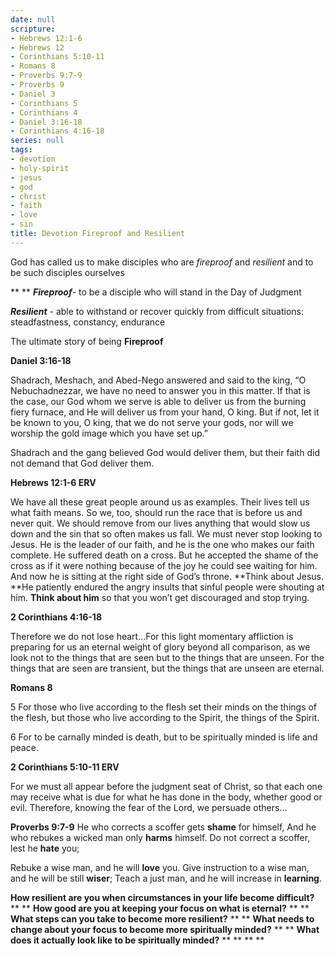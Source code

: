 ```yaml
---
date: null
scripture:
- Hebrews 12:1-6
- Hebrews 12
- Corinthians 5:10-11
- Romans 8
- Proverbs 9:7-9
- Proverbs 9
- Daniel 3
- Corinthians 5
- Corinthians 4
- Daniel 3:16-18
- Corinthians 4:16-18
series: null
tags:
- devotion
- holy-spirit
- jesus
- god
- christ
- faith
- love
- sin
title: Devotion Fireproof and Resilient
---
```



God has called us to make disciples who are *fireproof* and *resilient* and to be such disciples ourselves

**
**
***Fireproof***- to be a disciple who will stand in the Day of Judgment

***Resilient*** - able to withstand or recover quickly from difficult situations: steadfastness, constancy, endurance

The ultimate story of being **Fireproof**

**Daniel 3:16-18**

Shadrach, Meshach, and Abed-Nego answered and said to the king, “O Nebuchadnezzar, we have no need to answer you in this matter. If that is the case, our God whom we serve is able to deliver us from the burning fiery furnace, and He will deliver us from your hand, O king. But if not, let it be known to you, O king, that we do not serve your gods, nor will we worship the gold image which you have set up.”

Shadrach and the gang believed God would deliver them, but their faith did not demand that God deliver them.

**Hebrews 12:1-6 ERV**

We have all these great people around us as examples. Their lives tell us what faith means. So we, too, should run the race that is before us and never quit. We should remove from our lives anything that would slow us down and the sin that so often makes us fall. We must never stop looking to Jesus. He is the leader of our faith, and he is the one who makes our faith complete. He suffered death on a cross. But he accepted the shame of the cross as if it were nothing because of the joy he could see waiting for him. And now he is sitting at the right side of God’s throne. **Think about Jesus. **He patiently endured the angry insults that sinful people were shouting at him. **Think about him** so that you won’t get discouraged and stop trying.

**2 Corinthians 4:16-18**

Therefore we do not lose heart...For this light momentary affliction is preparing for us an eternal weight of glory beyond all comparison, as we look not to the things that are seen but to the things that are unseen. For the things that are seen are transient, but the things that are unseen are eternal.

**Romans 8**

5 For those who live according to the flesh set their minds on the things of the flesh, but those who live according to the Spirit, the things of the Spirit.

6 For to be carnally minded is death, but to be spiritually minded is life and peace.

**2 Corinthians 5:10-11 ERV**

For we must all appear before the judgment seat of Christ, so that each one may receive what is due for what he has done in the body, whether good or evil. Therefore, knowing the fear of the Lord, we persuade others...

**Proverbs 9:7-9**
He who corrects a scoffer gets **shame** for himself,
And he who rebukes a wicked man only **harms** himself.
Do not correct a scoffer, lest he **hate** you;

Rebuke a wise man, and he will **love** you.
Give instruction to a wise man, and he will be still **wiser**;
Teach a just man, and he will increase in **learning**.

**How resilient are you when circumstances in your life become difficult?**
**
**
**How good are you at keeping your focus on what is eternal?**
**
**
**What steps can you take to become more resilient?**
**
**
**What needs to change about your focus to become more spiritually minded?**
**
**
**What does it actually look like to be spiritually minded?**
**
**
**
**